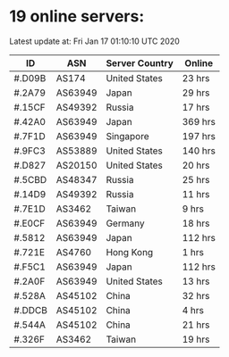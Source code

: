 # 19 online servers:

Latest update at: Fri Jan 17 01:10:10 UTC 2020

| ID | ASN | Server Country | Online |
| -- | --- | -------------- | ------ |
| #.D09B | AS174 | United States | 23 hrs |
| #.2A79 | AS63949 | Japan | 29 hrs |
| #.15CF | AS49392 | Russia | 17 hrs |
| #.42A0 | AS63949 | Japan | 369 hrs |
| #.7F1D | AS63949 | Singapore | 197 hrs |
| #.9FC3 | AS53889 | United States | 140 hrs |
| #.D827 | AS20150 | United States | 20 hrs |
| #.5CBD | AS48347 | Russia | 25 hrs |
| #.14D9 | AS49392 | Russia | 11 hrs |
| #.7E1D | AS3462 | Taiwan | 9 hrs |
| #.E0CF | AS63949 | Germany | 18 hrs |
| #.5812 | AS63949 | Japan | 112 hrs |
| #.721E | AS4760 | Hong Kong | 1 hrs |
| #.F5C1 | AS63949 | Japan | 112 hrs |
| #.2A0F | AS63949 | United States | 13 hrs |
| #.528A | AS45102 | China | 32 hrs |
| #.DDCB | AS45102 | China | 4 hrs |
| #.544A | AS45102 | China | 21 hrs |
| #.326F | AS3462 | Taiwan | 19 hrs |

